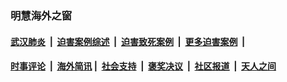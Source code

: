 
### 明慧海外之窗

####  [武汉肺炎](indexes/365.md?t=04202201) &nbsp;|&nbsp;  [迫害案例综述](indexes/328.md?t=04202201) &nbsp;|&nbsp; [迫害致死案例](indexes/277.md?t=04202201)  &nbsp;|&nbsp; [更多迫害案例](indexes/81.md?t=04202201)  &nbsp;|&nbsp; 
####  [时事评论](indexes/19.md?t=04202201) &nbsp;|&nbsp; [海外简讯](indexes/245.md?t=04202201)&nbsp;|&nbsp;  [社会支持](indexes/140.md?t=04202201) &nbsp;|&nbsp; [褒奖决议](indexes/282.md?t=04202201) &nbsp;|&nbsp; [社区报道](indexes/91.md?t=04202201)  &nbsp;|&nbsp; [天人之间](indexes/78.md?t=04202201) 

